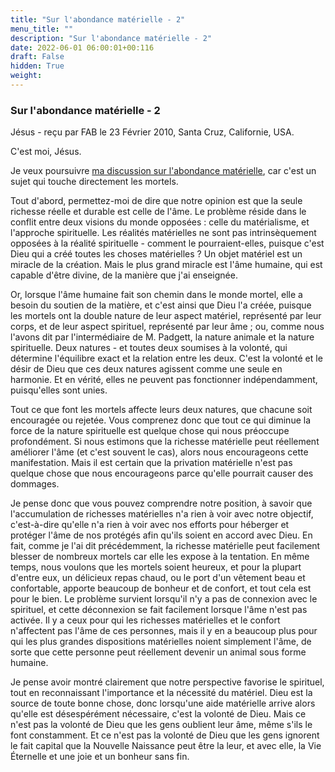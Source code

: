 ```yaml
---
title: "Sur l'abondance matérielle - 2"
menu_title: ""
description: "Sur l'abondance matérielle - 2"
date: 2022-06-01 06:00:01+00:116
draft: False
hidden: True
weight:
---
```

### Sur l'abondance matérielle - 2

Jésus - reçu par FAB le 23 Février 2010, Santa Cruz, Californie, USA.

C'est moi, Jésus.

Je veux poursuivre [ma discussion sur l'abondance matérielle](/fr-contemporary-messages/fr-contemporary-messages-by-date-order/fr-contemporary-messages-2010/fr-2010-2-23-2-fab-jesus/), car c'est un sujet qui touche directement les mortels.

Tout d'abord, permettez-moi de dire que notre opinion est que la seule richesse réelle et durable est celle de l'âme. Le problème réside dans le conflit entre deux visions du monde opposées : celle du matérialisme, et l'approche spirituelle. Les réalités matérielles ne sont pas intrinsèquement opposées à la réalité spirituelle - comment le pourraient-elles, puisque c'est Dieu qui a créé toutes les choses matérielles ? Un objet matériel est un miracle de la création. Mais le plus grand miracle est l'âme humaine, qui est capable d'être divine, de la manière que j'ai enseignée.

Or, lorsque l'âme humaine fait son chemin dans le monde mortel, elle a besoin du soutien de la matière, et c'est ainsi que Dieu l'a créée, puisque les mortels ont la double nature de leur aspect matériel, représenté par leur corps, et de leur aspect spirituel, représenté par leur âme ; ou, comme nous l'avons dit par l'intermédiaire de M. Padgett, la nature animale et la nature spirituelle. Deux natures - et toutes deux soumises à la volonté, qui détermine l'équilibre exact et la relation entre les deux. C'est la volonté et le désir de Dieu que ces deux natures agissent comme une seule en harmonie. Et en vérité, elles ne peuvent pas fonctionner indépendamment, puisqu'elles sont unies.

Tout ce que font les mortels affecte leurs deux natures, que chacune soit encouragée ou rejetée. Vous comprenez donc que tout ce qui diminue la force de la nature spirituelle est quelque chose qui nous préoccupe profondément. Si nous estimons que la richesse matérielle peut réellement améliorer l'âme (et c'est souvent le cas), alors nous encourageons cette manifestation. Mais il est certain que la privation matérielle n'est pas quelque chose que nous encourageons parce qu'elle pourrait causer des dommages.

Je pense donc que vous pouvez comprendre notre position, à savoir que l'accumulation de richesses matérielles n'a rien à voir avec notre objectif, c'est-à-dire qu'elle n'a rien à voir avec nos efforts pour héberger et protéger l'âme de nos protégés afin qu'ils soient en accord avec Dieu. En fait, comme je l'ai dit précédemment, la richesse matérielle peut facilement blesser de nombreux mortels car elle les expose à la tentation. En même temps, nous voulons que les mortels soient heureux, et pour la plupart d'entre eux, un délicieux repas chaud, ou le port d'un vêtement beau et confortable, apporte beaucoup de bonheur et de confort, et tout cela est pour le bien. Le problème survient lorsqu'il n'y a pas de connexion avec le spirituel, et cette déconnexion se fait facilement lorsque l'âme n'est pas activée. Il y a ceux pour qui les richesses matérielles et le confort n'affectent pas l'âme de ces personnes, mais il y en a beaucoup plus pour qui les plus grandes dispositions matérielles noient simplement l'âme, de sorte que cette personne peut réellement devenir un animal sous forme humaine.

Je pense avoir montré clairement que notre perspective favorise le spirituel, tout en reconnaissant l'importance et la nécessité du matériel. Dieu est la source de toute bonne chose, donc lorsqu'une aide matérielle arrive alors qu'elle est désespérément nécessaire, c'est la volonté de Dieu. Mais ce n'est pas la volonté de Dieu que les gens oublient leur âme, même s'ils le font constamment. Et ce n'est pas la volonté de Dieu que les gens ignorent le fait capital que la Nouvelle Naissance peut être la leur, et avec elle, la Vie Éternelle et une joie et un bonheur sans fin.
